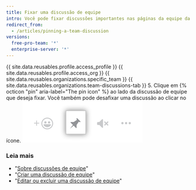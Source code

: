 ```yaml
---
title: Fixar uma discussão de equipe
intro: Você pode fixar discussões importantes nas páginas da equipe da organização para facilitar a consulta e desafixar discussões que não são mais relevantes.
redirect_from:
  - /articles/pinning-a-team-discussion
versions:
  free-pro-team: '*'
  enterprise-server: '*'
---
```


{{ site.data.reusables.profile.access_profile }}
{{ site.data.reusables.profile.access_org }}
{{ site.data.reusables.organizations.specific_team }}
{{ site.data.reusables.organizations.team-discussions-tab }}
5. Clique em {% octicon "pin" aria-label="The pin icon" %} ao lado da discussão de equipe que deseja fixar. Você também pode desafixar uma discussão ao clicar no ícone. ![Fixar uma discussão](/assets/images/help/projects/pin-discussion-button.png)

### Leia mais

  - "[Sobre discussões de equipe](/articles/about-team-discussions)"
  - "[Criar uma discussão de equipe](/articles/creating-a-team-discussion)"
  - "[Editar ou excluir uma discussão de equipe](/articles/editing-or-deleting-a-team-discussion)"
